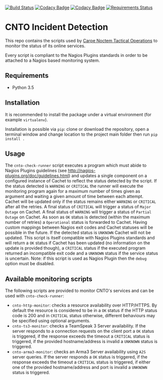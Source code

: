 [![Build Status](https://travis-ci.org/CntoDev/monitoring-scripts.svg?branch=master)](https://travis-ci.org/CntoDev/monitoring-scripts)
[![Codacy Badge](https://api.codacy.com/project/badge/Grade/d4af8ca9290d444cab0c898bab6a6e94)](https://www.codacy.com/app/CNTODev/monitoring-scripts?utm_source=github.com&amp;utm_medium=referral&amp;utm_content=CntoDev/monitoring-scripts&amp;utm_campaign=Badge_Grade)
[![Codacy Badge](https://api.codacy.com/project/badge/Coverage/d4af8ca9290d444cab0c898bab6a6e94)](https://www.codacy.com/app/CNTODev/monitoring-scripts?utm_source=github.com&utm_medium=referral&utm_content=CntoDev/monitoring-scripts&utm_campaign=Badge_Coverage)
[![Requirements Status](https://requires.io/github/CntoDev/monitoring-scripts/requirements.svg?branch=master)](https://requires.io/github/CntoDev/monitoring-scripts/requirements/?branch=master)

# CNTO Incident Detection
This repo contains the scripts used by [Carpe Noctem Tactical Operations](http://www.carpenoctem.co) to monitor the status of its online services.

Every script is compliant to the Nagios Plugins standards in order to be attached to a Nagios based monitoring system.

## Requirements
 - Python 3.5

## Installation
It is recommended to install the package under a virtual environment (for example `virtualenv`).

Installation is possible via `pip`: clone or download the repository, open a terminal window and change location to the project main folder then run `pip install .`

## Usage
 The `cnto-check-runner` script executes a program which must abide to Nagios Plugins guidelines (see
http://nagios-plugins.org/doc/guidelines.html) and updates a single component on a configured
instance of Cachet to reflect the status detected by the script. If the status detected is `WARNING`
or `CRITICAL` the runner will execute the monitoring program again for a maximum number of times
given as argument and waiting a given amount of time between each attempt. Cachet will be updated
only if the status remains either `WARNING` or `CRITICAL` after all the retries. A final status of
`CRITICAL` will trigger a status of `Major Outage` on Cachet. A final status of `WARNING` will trigger
 a status of `Partial Outage` on Cachet. As soon as `OK` status is detected (within the maximum number
of retries) a `Operational` status is forwarded to Cachet. Having custom mappings between Nagios exit codes
and Cachet statuses will be possible in the future. If the detected status is `UNKNOWN` Cachet will not be
updated.
This script is itself compatible with Nagios Plugins standards and will return a `OK` status if
Cachet has been updated (no information on the update is provided though), a `CRITICAL` status if
the executed program returned an incompatible exit code and a `UNKNOWN` status if the service status
is uncertain.
Note: if this script is used as Nagios Plugin then the `debug` option must be disabled.

## Available monitoring scripts
The following scripts are provided to monitor CNTO's services and can be used with `cnto-check-runner`:

 - `cnto-http-monitor`: checks a resource availability over HTTP/HTTPS. By default the resource is considered to be in a `OK` status if the HTTP status code is 200 and in `CRITICAL` status otherwise, different behaviours may be specified using optional arguments.
 - `cnto-ts3-monitor`: checks a TeamSpeak 3 Server availability. If the server responds to a connection requests on the client port a `OK` status is triggered, if the response exceeds the timeout a `CRITICAL` status is triggered, if the provided hostname/address is invalid a `UNKNOWN` status is triggered.
  - `cnto-arma3-monitor`: checks an Arma3 Server availability using `A2S` server queries. If the server responds a `OK` status is triggered, if the response exceeds the timeout a `CRITICAL` status is triggered, if either one of the provided hostname/address and port is invalid a `UNKNOWN` status is triggered.
